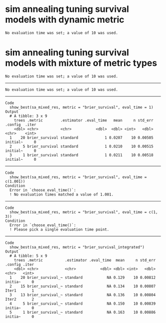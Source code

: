 # sim annealing tuning survival models with dynamic metric

    No evaluation time was set; a value of 10 was used.

# sim annealing tuning survival models with mixture of metric types

    No evaluation time was set; a value of 10 was used.

---

    No evaluation time was set; a value of 10 was used.

---

    Code
      show_best(sa_mixed_res, metric = "brier_survival", eval_time = 1)
    Output
      # A tibble: 3 x 9
        trees .metric        .estimator .eval_time   mean     n std_err .config  .iter
        <dbl> <chr>          <chr>           <dbl>  <dbl> <int>   <dbl> <chr>    <int>
      1    20 brier_survival standard            1 0.0207    10 0.00505 initial~     0
      2     5 brier_survival standard            1 0.0210    10 0.00515 initial~     0
      3     1 brier_survival standard            1 0.0211    10 0.00518 initial~     0

---

    Code
      show_best(sa_mixed_res, metric = "brier_survival", eval_time = c(1.001))
    Condition
      Error in `choose_eval_time()`:
      ! No evaluation times matched a value of 1.001.

---

    Code
      show_best(sa_mixed_res, metric = "brier_survival", eval_time = c(1, 3))
    Condition
      Error in `choose_eval_time()`:
      ! Please pick a single evaluation time point.

---

    Code
      show_best(sa_mixed_res, metric = "brier_survival_integrated")
    Output
      # A tibble: 5 x 9
        trees .metric          .estimator .eval_time  mean     n std_err .config .iter
        <dbl> <chr>            <chr>           <dbl> <dbl> <int>   <dbl> <chr>   <int>
      1    20 brier_survival_~ standard           NA 0.129    10 0.00812 initia~     0
      2    15 brier_survival_~ standard           NA 0.134    10 0.00807 Iter1       1
      3    13 brier_survival_~ standard           NA 0.136    10 0.00804 Iter2       2
      4     5 brier_survival_~ standard           NA 0.150    10 0.00839 initia~     0
      5     1 brier_survival_~ standard           NA 0.163    10 0.00886 initia~     0

